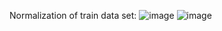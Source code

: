 Normalization of train data set:
![image](https://user-images.githubusercontent.com/64529936/119618274-00a62580-be03-11eb-9aa8-e6c89b147740.png)
![image](https://user-images.githubusercontent.com/64529936/119618390-1fa4b780-be03-11eb-9790-b152d3044030.png)

